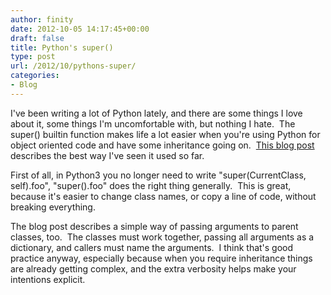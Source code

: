 ```yaml
---
author: finity
date: 2012-10-05 14:17:45+00:00
draft: false
title: Python's super()
type: post
url: /2012/10/pythons-super/
categories:
- Blog
---
```


I've been writing a lot of Python lately, and there are some things I love about it, some things I'm uncomfortable with, but nothing I hate.  The super() builtin function makes life a lot easier when you're using Python for object oriented code and have some inheritance going on.  [This blog post](http://rhettinger.wordpress.com/2011/05/26/super-considered-super/) describes the best way I've seen it used so far.

First of all, in Python3 you no longer need to write "super(CurrentClass, self).foo", "super().foo" does the right thing generally.  This is great, because it's easier to change class names, or copy a line of code, without breaking everything.

The blog post describes a simple way of passing arguments to parent classes, too.  The classes must work together, passing all arguments as a dictionary, and callers must name the arguments.  I think that's good practice anyway, especially because when you require inheritance things are already getting complex, and the extra verbosity helps make your intentions explicit.
